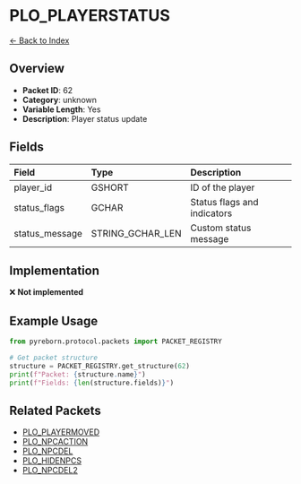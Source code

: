 # PLO_PLAYERSTATUS

[← Back to Index](../index.md)

## Overview

- **Packet ID**: 62
- **Category**: unknown
- **Variable Length**: Yes
- **Description**: Player status update

## Fields

| Field | Type | Description |
|:------|:-----|:------------|
| player_id | GSHORT | ID of the player |
| status_flags | GCHAR | Status flags and indicators |
| status_message | STRING_GCHAR_LEN | Custom status message |

## Implementation

❌ **Not implemented**

## Example Usage

```python
from pyreborn.protocol.packets import PACKET_REGISTRY

# Get packet structure
structure = PACKET_REGISTRY.get_structure(62)
print(f"Packet: {structure.name}")
print(f"Fields: {len(structure.fields)}")
```

## Related Packets

- [PLO_PLAYERMOVED](PLO_PLAYERMOVED.md)
- [PLO_NPCACTION](PLO_NPCACTION.md)
- [PLO_NPCDEL](PLO_NPCDEL.md)
- [PLO_HIDENPCS](PLO_HIDENPCS.md)
- [PLO_NPCDEL2](PLO_NPCDEL2.md)
